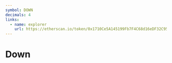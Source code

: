 ```yaml
---
symbol: DOWN
decimals: 4
links:
  - name: explorer
    url: https://etherscan.io/token/0x1710Ce5A145199Fb7F4C68d16eDF32C95b2850D9
---
```


# Down
